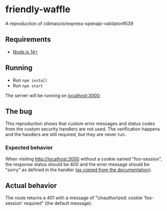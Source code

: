 # friendly-waffle
A reproduction of cdimascio/express-openapi-validator#539

## Requirements

- [Node.js 14+](https://nodejs.org/en/)

## Running

- Run `npm install`
- Run `npm start`

The server will be running on [localhost:3000](http://localhost:3000);

## The bug

This reproduction shows that custom error messages and status codes from the custom security handlers are not used. The
verification happens and the handlers are still required, but they are never run.

### Expected behavior

When visiting [http://localhost:3000](http://localhost:3000) without a cookie named "foo-session", the response status
should be 400 and the error message should be "sorry" as defined in the handler
([as copied from the documentation](https://github.com/cdimascio/express-openapi-validator#Advanced-Usage)).

## Actual behavior

The route returns a 401 with a message of "Unauthorized: cookie 'foo-session' required" (the default message).
